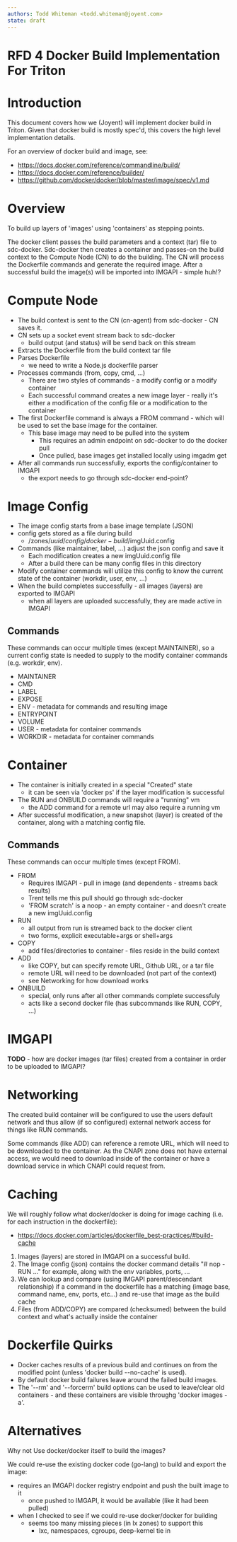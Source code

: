 ```yaml
---
authors: Todd Whiteman <todd.whiteman@joyent.com>
state: draft
---
```


# RFD 4 Docker Build Implementation For Triton

# Introduction

This document covers how we (Joyent) will implement docker build in Triton.
Given that docker build is mostly spec'd, this covers the high level
implementation details.

For an overview of docker build and image, see:

 * https://docs.docker.com/reference/commandline/build/
 * https://docs.docker.com/reference/builder/
 * https://github.com/docker/docker/blob/master/image/spec/v1.md

# Overview

To build up layers of 'images' using 'containers' as stepping points.

The docker client passes the build parameters and a context (tar) file to
sdc-docker. Sdc-docker then creates a container and passes-on the build context
to the Compute Node (CN) to do the building. The CN will process the Dockerfile
commands and generate the required image. After a successful build the image(s)
will be imported into IMGAPI - simple huh!?

# Compute Node

- The build context is sent to the CN (cn-agent) from sdc-docker - CN saves it.
- CN sets up a socket event stream back to sdc-docker
  - build output (and status) will be send back on this stream
- Extracts the Dockerfile from the build context tar file
- Parses Dockerfile
  - we need to write a Node.js dockerfile parser
- Processes commands (from, copy, cmd, ...)
  - There are two styles of commands - a modify config or a modify container
  - Each successful command creates a new image layer - really it's either a
    modification of the config file or a modification to the container
- The first Dockerfile command is always a FROM command - which will be used to
  set the base image for the container.
  - This base image may need to be pulled into the system
    - This requires an admin endpoint on sdc-docker to do the docker pull
    - Once pulled, base images get installed locally using imgadm get
- After all commands run successfully, exports the config/container to IMGAPI
  - the export needs to go through sdc-docker end-point?

# Image Config

- The image config starts from a base image template (JSON)
- config gets stored as a file during build
  - /zones/$uuid/config/docker-build/$imgUuid.config
- Commands (like maintainer, label, ...) adjust the json config and save it
  - Each modification creates a new imgUuid.config file
  - After a build there can be many config files in this directory
- Modify container commands will utilize this config to know the current state
  of the container (workdir, user, env, ...)
- When the build completes successfully - all images (layers) are exported
  to IMGAPI
  - when all layers are uploaded successfully, they are made active in IMGAPI

## Commands

These commands can occur multiple times (except MAINTAINER), so a current config
state is needed to supply to the modify container commands (e.g. workdir, env).

- MAINTAINER
- CMD
- LABEL
- EXPOSE
- ENV - metadata for commands and resulting image
- ENTRYPOINT
- VOLUME
- USER - metadata for container commands
- WORKDIR - metadata for container commands


# Container

- The container is initially created in a special "Created" state
  - it can be seen via 'docker ps' if the layer modification is successful
- The RUN and ONBUILD commands will require a "running" vm
  - the ADD command for a remote url may also require a running vm
- After successful modification, a new snapshot (layer) is created of the
  container, along with a matching config file.

## Commands

These commands can occur multiple times (except FROM).

- FROM
  - Requires IMGAPI - pull in image (and dependents - streams back results)
   - Trent tells me this pull should go through sdc-docker
  - 'FROM scratch' is a noop - an empty container - and doesn't create a new
    imgUuid.config
- RUN
  - all output from run is streamed back to the docker client
  - two forms, explicit executable+args or shell+args
- COPY
  - add files/directories to container - files reside in the build context
- ADD
  - like COPY, but can specify remote URL, Github URL, or a tar file
  - remote URL will need to be downloaded (not part of the context)
   - see Networking for how download works
- ONBUILD
  - special, only runs after all other commands complete successfuly
  - acts like a second docker file (has subcommands like RUN, COPY, ...)

# IMGAPI

**TODO** - how are docker images (tar files) created from a container in order
to be uploaded to IMGAPI?

# Networking

The created build container will be configured to use the users default network
and thus allow (if so configured) external network access for things like RUN
commands.

Some commands (like ADD) can reference a remote URL, which will need to be
downloaded to the container. As the CNAPI zone does not have external access,
we would need to download inside of the container or have a download service
in which CNAPI could request from.

# Caching

We will roughly follow what docker/docker is doing for image caching (i.e. for
each instruction in the dockerfile):

 * https://docs.docker.com/articles/dockerfile_best-practices/#build-cache

1. Images (layers) are stored in IMGAPI on a successful build.
2. The Image config (json) contains the docker command details "# nop - RUN ..."
   for example, along with the env variables, ports, ...
3. We can lookup and compare (using IMGAPI parent/descendant relationship) if
   a command in the dockerfile has a matching (image base, command name, env,
   ports, etc...) and re-use that image as the build cache
4. Files (from ADD/COPY) are compared (checksumed) between the build context and
   what's actually inside the container

# Dockerfile Quirks

- Docker caches results of a previous build and continues on from the
  modified point (unless 'docker build --no-cache' is used).
- By default docker build failures leave around the failed build images.
- The '--rm' and '--forcerm' build options can be used to leave/clear old
  containers - and these containers are visible throughg 'docker images -a'.


# Alternatives

Why not Use docker/docker itself to build the images?

We could re-use the existing docker code (go-lang) to build and export the
image:

  - requires an IMGAPI docker registry endpoint and push the built image to it
    - once pushed to IMGAPI, it would be available (like it had been pulled)
  - when I checked to see if we could re-use docker/docker for building
    - seems too many missing pieces (in lx zones) to support this
      - lxc, namespaces, cgroups, deep-kernel tie in
